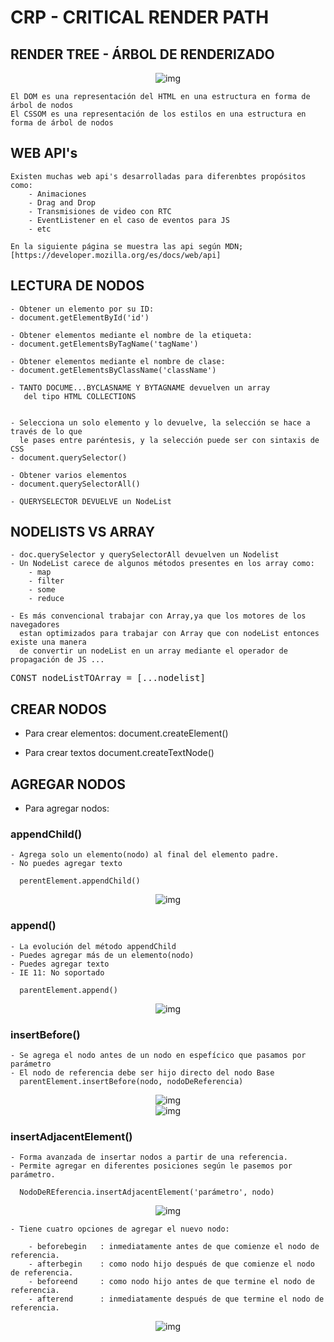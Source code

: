 # CRP - CRITICAL RENDER PATH

## RENDER TREE - ÁRBOL DE RENDERIZADO

<div align="center">
<img src="./md/criticalRenderinPath.jpg" alt="img">
</div>

    El DOM es una representación del HTML en una estructura en forma de árbol de nodos
    El CSSOM es una representación de los estilos en una estructura en forma de árbol de nodos

## WEB API's
    Existen muchas web api's desarrolladas para diferenbtes propósitos como:
        - Animaciones
        - Drag and Drop
        - Transmisiones de video con RTC
        - EventListener en el caso de eventos para JS
        - etc

    En la siguiente página se muestra las api según MDN;
    [https://developer.mozilla.org/es/docs/web/api]

## LECTURA DE NODOS
    - Obtener un elemento por su ID:
    - document.getElementById('id')

    - Obtener elementos mediante el nombre de la etiqueta:
    - document.getElementsByTagName('tagName')

    - Obtener elementos mediante el nombre de clase:
    - document.getElementsByClassName('className')  

    - TANTO DOCUME...BYCLASNAME Y BYTAGNAME devuelven un array
       del tipo HTML COLLECTIONS


    - Selecciona un solo elemento y lo devuelve, la selección se hace a través de lo que
      le pases entre paréntesis, y la selección puede ser con sintaxis de CSS
    - document.querySelector()

    - Obtener varios elementos
    - document.querySelectorAll()

    - QUERYSELECTOR DEVUELVE un NodeList


## NODELISTS VS ARRAY
    - doc.querySelector y querySelectorAll devuelven un Nodelist
    - Un NodeList carece de algunos métodos presentes en los array como:
        - map
        - filter
        - some
        - reduce
    
    - Es más convencional trabajar con Array,ya que los motores de los navegadores 
      estan optimizados para trabajar con Array que con nodeList entonces existe una manera
      de convertir un nodeList en un array mediante el operador de propagación de JS ...
<pre>CONST nodeListTOArray = [...nodelist]</pre>

## CREAR NODOS

  - Para crear elementos:
      document.createElement()
    
  - Para crear textos
      document.createTextNode()

## AGREGAR NODOS

  - Para agregar nodos:

### appendChild()

    - Agrega solo un elemento(nodo) al final del elemento padre.
    - No puedes agregar texto 

      perentElement.appendChild()

<div align="center">
<img src="./md/appendChild.jpg" alt="img">
</div>

### append()

    - La evolución del método appendChild
    - Puedes agregar más de un elemento(nodo) 
    - Puedes agregar texto
    - IE 11: No soportado

      parentElement.append()

<div align="center">
<img src="./md/append.jpg" alt="img">
</div>

### insertBefore()

    - Se agrega el nodo antes de un nodo en espefícico que pasamos por parámetro
    - El nodo de referencia debe ser hijo directo del nodo Base
      parentElement.insertBefore(nodo, nodoDeReferencia)
    
<div align="center">
<img src="./md/insertBefore.jpg" alt="img">
</div>

<div align="center">
<img src="./md/insertBefore2.jpg" alt="img">
</div>

### insertAdjacentElement()

    - Forma avanzada de insertar nodos a partir de una referencia.
    - Permite agregar en diferentes posiciones según le pasemos por parámetro.

      NodoDeREferencia.insertAdjacentElement('parámetro', nodo)

<div align="center">
<img src="./md/insertAdjacentElement.jpg" alt="img">
</div>

    - Tiene cuatro opciones de agregar el nuevo nodo:

        - beforebegin   : inmediatamente antes de que comienze el nodo de referencia.
        - afterbegin    : como nodo hijo después de que comienze el nodo de referencia.
        - beforeend     : como nodo hijo antes de que termine el nodo de referencia.
        - afterend      : inmediatamente después de que termine el nodo de referencia.

<div align="center">
<img src="./md/insertAdjacentElement2.jpg" alt="img">
</div>


